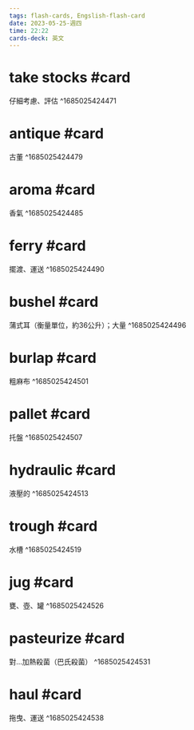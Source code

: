 ```yaml
---
tags: flash-cards, Engslish-flash-card
date: 2023-05-25-週四
time: 22:22
cards-deck: 英文
---
```


# take stocks #card 
仔細考慮、評估
^1685025424471

# antique #card 
古董
^1685025424479

# aroma #card 
香氣
^1685025424485

# ferry #card 
擺渡、運送
^1685025424490

# bushel #card
蒲式耳（衡量單位，約36公升）；大量
^1685025424496

# burlap #card 
粗麻布
^1685025424501

# pallet #card 
托盤
^1685025424507

# hydraulic #card 
液壓的
^1685025424513

# trough #card 
水槽
^1685025424519

# jug #card 
甕、壺、罐
^1685025424526

# pasteurize #card 
對...加熱殺菌（巴氏殺菌）
^1685025424531

# haul #card 
拖曳、運送
^1685025424538
